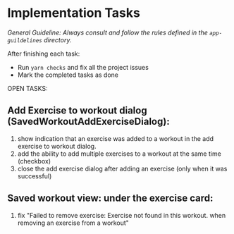 # Implementation Tasks

*General Guideline: Always consult and follow the rules defined in the `app-guildelines` directory.*

After finishing each task:
* Run `yarn checks` and fix all the project issues
* Mark the completed tasks as done



OPEN TASKS:

## Add Exercise to workout dialog (SavedWorkoutAddExerciseDialog): 

1. show indication that an exercise was added to a workout in the add exercise to workout dialog.
2. add the ability to add multiple exercises to a workout at the same time (checkbox)
3. close the add exercise dialog after adding an exercise (only when it was successful)

## Saved workout view: under the exercise card:
1. fix "Failed to remove exercise: Exercise not found in this workout. when removing an exercise from a workout"
